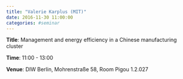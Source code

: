 ```yaml
---
title: "Valerie Karplus (MIT)"
date: 2016-11-30 11:00:00
categories: #seminar
---
```


**Title**: Management and energy efficiency in a Chinese manufacturing cluster  

**Time**: 11:00 - 13:00  

**Venue**: DIW Berlin, Mohrenstraße 58, Room Pigou 1.2.027
